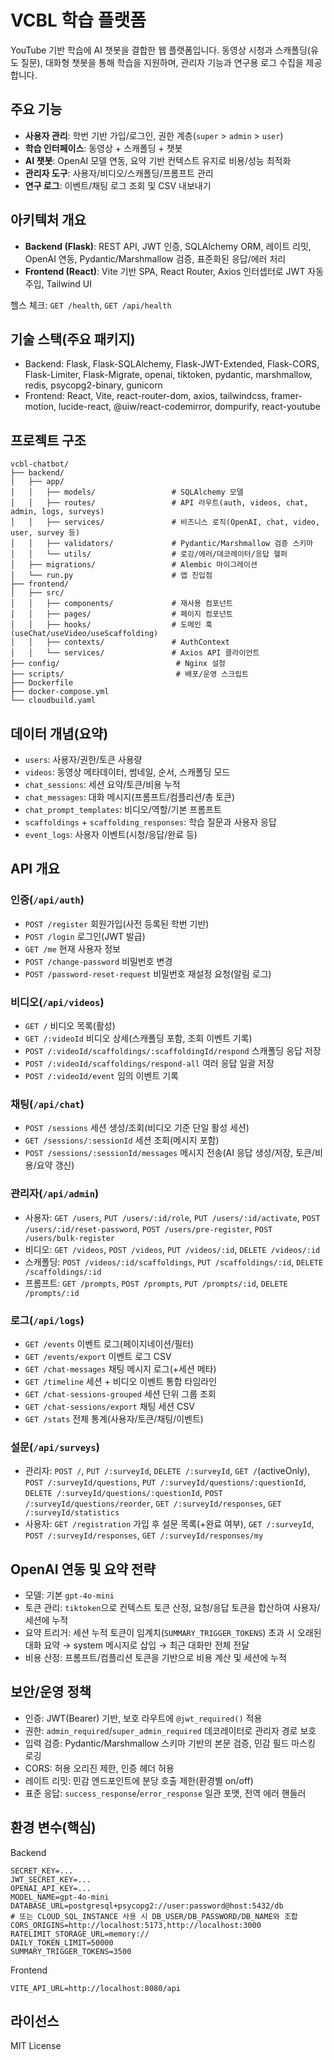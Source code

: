 # VCBL 학습 플랫폼

YouTube 기반 학습에 AI 챗봇을 결합한 웹 플랫폼입니다. 동영상 시청과 스캐폴딩(유도 질문), 대화형 챗봇을 통해 학습을 지원하며, 관리자 기능과 연구용 로그 수집을 제공합니다.

## 주요 기능

- **사용자 관리**: 학번 기반 가입/로그인, 권한 계층(`super` > `admin` > `user`)
- **학습 인터페이스**: 동영상 + 스캐폴딩 + 챗봇
- **AI 챗봇**: OpenAI 모델 연동, 요약 기반 컨텍스트 유지로 비용/성능 최적화
- **관리자 도구**: 사용자/비디오/스캐폴딩/프롬프트 관리
- **연구 로그**: 이벤트/채팅 로그 조회 및 CSV 내보내기

## 아키텍처 개요

- **Backend (Flask)**: REST API, JWT 인증, SQLAlchemy ORM, 레이트 리밋, OpenAI 연동, Pydantic/Marshmallow 검증, 표준화된 응답/에러 처리
- **Frontend (React)**: Vite 기반 SPA, React Router, Axios 인터셉터로 JWT 자동 주입, Tailwind UI

헬스 체크: `GET /health`, `GET /api/health`

## 기술 스택(주요 패키지)

- Backend: Flask, Flask-SQLAlchemy, Flask-JWT-Extended, Flask-CORS, Flask-Limiter, Flask-Migrate, openai, tiktoken, pydantic, marshmallow, redis, psycopg2-binary, gunicorn
- Frontend: React, Vite, react-router-dom, axios, tailwindcss, framer-motion, lucide-react, @uiw/react-codemirror, dompurify, react-youtube

## 프로젝트 구조

```
vcbl-chatbot/
├── backend/
│   ├── app/
│   │   ├── models/                 # SQLAlchemy 모델
│   │   ├── routes/                 # API 라우트(auth, videos, chat, admin, logs, surveys)
│   │   ├── services/               # 비즈니스 로직(OpenAI, chat, video, user, survey 등)
│   │   ├── validators/             # Pydantic/Marshmallow 검증 스키마
│   │   └── utils/                  # 로깅/에러/데코레이터/응답 헬퍼
│   ├── migrations/                 # Alembic 마이그레이션
│   └── run.py                      # 앱 진입점
├── frontend/
│   ├── src/
│   │   ├── components/             # 재사용 컴포넌트
│   │   ├── pages/                  # 페이지 컴포넌트
│   │   ├── hooks/                  # 도메인 훅(useChat/useVideo/useScaffolding)
│   │   ├── contexts/               # AuthContext
│   │   └── services/               # Axios API 클라이언트
├── config/                          # Nginx 설정
├── scripts/                         # 배포/운영 스크립트
├── Dockerfile
├── docker-compose.yml
└── cloudbuild.yaml
```

## 데이터 개념(요약)

- `users`: 사용자/권한/토큰 사용량
- `videos`: 동영상 메타데이터, 썸네일, 순서, 스캐폴딩 모드
- `chat_sessions`: 세션 요약/토큰/비용 누적
- `chat_messages`: 대화 메시지(프롬프트/컴플리션/총 토큰)
- `chat_prompt_templates`: 비디오/역할/기본 프롬프트
- `scaffoldings` + `scaffolding_responses`: 학습 질문과 사용자 응답
- `event_logs`: 사용자 이벤트(시청/응답/완료 등)

## API 개요

### 인증(`/api/auth`)

- `POST /register` 회원가입(사전 등록된 학번 기반)
- `POST /login` 로그인(JWT 발급)
- `GET /me` 현재 사용자 정보
- `POST /change-password` 비밀번호 변경
- `POST /password-reset-request` 비밀번호 재설정 요청(알림 로그)

### 비디오(`/api/videos`)

- `GET /` 비디오 목록(활성)
- `GET /:videoId` 비디오 상세(스캐폴딩 포함, 조회 이벤트 기록)
- `POST /:videoId/scaffoldings/:scaffoldingId/respond` 스캐폴딩 응답 저장
- `POST /:videoId/scaffoldings/respond-all` 여러 응답 일괄 저장
- `POST /:videoId/event` 임의 이벤트 기록

### 채팅(`/api/chat`)

- `POST /sessions` 세션 생성/조회(비디오 기준 단일 활성 세션)
- `GET /sessions/:sessionId` 세션 조회(메시지 포함)
- `POST /sessions/:sessionId/messages` 메시지 전송(AI 응답 생성/저장, 토큰/비용/요약 갱신)

### 관리자(`/api/admin`)

- 사용자: `GET /users`, `PUT /users/:id/role`, `PUT /users/:id/activate`, `POST /users/:id/reset-password`, `POST /users/pre-register`, `POST /users/bulk-register`
- 비디오: `GET /videos`, `POST /videos`, `PUT /videos/:id`, `DELETE /videos/:id`
- 스캐폴딩: `POST /videos/:id/scaffoldings`, `PUT /scaffoldings/:id`, `DELETE /scaffoldings/:id`
- 프롬프트: `GET /prompts`, `POST /prompts`, `PUT /prompts/:id`, `DELETE /prompts/:id`

### 로그(`/api/logs`)

- `GET /events` 이벤트 로그(페이지네이션/필터)
- `GET /events/export` 이벤트 로그 CSV
- `GET /chat-messages` 채팅 메시지 로그(+세션 메타)
- `GET /timeline` 세션 + 비디오 이벤트 통합 타임라인
- `GET /chat-sessions-grouped` 세션 단위 그룹 조회
- `GET /chat-sessions/export` 채팅 세션 CSV
- `GET /stats` 전체 통계(사용자/토큰/채팅/이벤트)

### 설문(`/api/surveys`)

- 관리자: `POST /`, `PUT /:surveyId`, `DELETE /:surveyId`, `GET /`(activeOnly), `POST /:surveyId/questions`, `PUT /:surveyId/questions/:questionId`, `DELETE /:surveyId/questions/:questionId`, `POST /:surveyId/questions/reorder`, `GET /:surveyId/responses`, `GET /:surveyId/statistics`
- 사용자: `GET /registration` 가입 후 설문 목록(+완료 여부), `GET /:surveyId`, `POST /:surveyId/responses`, `GET /:surveyId/responses/my`

## OpenAI 연동 및 요약 전략

- 모델: 기본 `gpt-4o-mini`
- 토큰 관리: `tiktoken`으로 컨텍스트 토큰 산정, 요청/응답 토큰을 합산하여 사용자/세션에 누적
- 요약 트리거: 세션 누적 토큰이 임계치(`SUMMARY_TRIGGER_TOKENS`) 초과 시 오래된 대화 요약 → system 메시지로 삽입 → 최근 대화만 전체 전달
- 비용 산정: 프롬프트/컴플리션 토큰을 기반으로 비용 계산 및 세션에 누적

## 보안/운영 정책

- 인증: JWT(Bearer) 기반, 보호 라우트에 `@jwt_required()` 적용
- 권한: `admin_required`/`super_admin_required` 데코레이터로 관리자 경로 보호
- 입력 검증: Pydantic/Marshmallow 스키마 기반의 본문 검증, 민감 필드 마스킹 로깅
- CORS: 허용 오리진 제한, 인증 헤더 허용
- 레이트 리밋: 민감 엔드포인트에 분당 호출 제한(환경별 on/off)
- 표준 응답: `success_response`/`error_response` 일관 포맷, 전역 에러 핸들러

## 환경 변수(핵심)

Backend

```
SECRET_KEY=...
JWT_SECRET_KEY=...
OPENAI_API_KEY=...
MODEL_NAME=gpt-4o-mini
DATABASE_URL=postgresql+psycopg2://user:password@host:5432/db
# 또는 CLOUD_SQL_INSTANCE 사용 시 DB_USER/DB_PASSWORD/DB_NAME와 조합
CORS_ORIGINS=http://localhost:5173,http://localhost:3000
RATELIMIT_STORAGE_URL=memory://
DAILY_TOKEN_LIMIT=50000
SUMMARY_TRIGGER_TOKENS=3500
```

Frontend

```
VITE_API_URL=http://localhost:8080/api
```

## 라이선스

MIT License

